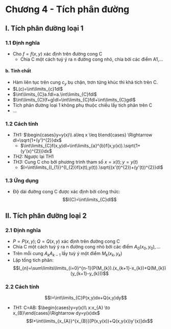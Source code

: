 # Chương 4 - Tích phân đường
## I. Tích phân đường loại 1
### 1.1 Định nghĩa
- Cho $f=f(x,y)$ xác định trên đường cong C
	- Chia C một cách tuỳ ý ra n đường cong nhỏ, chia bởi các điểm A1,...
#### b. Tính chất
- Hàm liên tục trên cung $c_{y}$ bụ chặn, trơn từng khúc thì khả tích trên C.
- $L(c)=\int\limits_{c}1dl$ 
- $\int\limits_{C}a.fdl=a.\int\limits_{C}fdl$ 
- $\int\limits_{C}(f+g)dl=\int\limits_{C}fdl+\int\limits_{C}gdl$
- Tích phân đường loại 1 không phụ thuộc chiều lấy tích phân trên C
- ...
### 1.2 Cách tính
- *TH1:* $\begin{cases}y=y(x)\\ a\leq x \leq b\end{cases} \Rightarrow dl=\sqrt{1+(y')^{2}}dx$ 
	-  $\int\limits_{C}f(x,y)dl=\int\limits_{a}^{b}f(x,y(x)).\sqrt{1+(y'(x)^{2})}dx$ 
- *TH2:* Ngược lại TH1
- *TH3:* Cung C cho bởi phương trình tham số $x=x(t);y=y(t)$
	- $I=\int\limits_{I_{1}}^{I_{2}}f(x(t),y(t)).\sqrt{(x'(t)^{2})+(y'(t))^{2}}dl$ 
### 1.3 Ứng dụng
- Độ dài đường cong C được xác định bởi công thức: $$I(C)=\int\limits_{C}dl$$
## II. Tích phân đường loại 2
### 2.1 Định nghĩa
- $P=P(x,y);Q=Q(x,y)$ xác định trên đường cong C
- Chia C một cách tuỳ ý ra n đường cong nhỏ bởi các điểm $A_{0}(x_{0},y_{0}),...$
- Trên mỗi cung $A_{k}A_{k-1}$ lấy tuỳ ý một điểm $M_{k}(x_{k},y_{k})$
- Lập tổng tích phân: $$I_{n}=\sum\limits\limits_{i=0}^{n-1}(P(M_{k}).(x_{k+1}-x_{k})+Q(M_{k})(y_{k+1}-y_{k}))$$
### 2.2 Cách tính
$$I=\int\limits_{C}P(x,y)dx+Q(x,y)dy$$
- *TH1:* C=AB: $\begin{cases}y=y(x)\\ x:x_{A} \to x_{B}\end{cases}\Rightarrow dy=y(x)dx$ 
$$I+\int\limits_{x_{A}}^{x_{B}}[P(x,y(x))+Q(x,y(x))y'(x)]dx$$